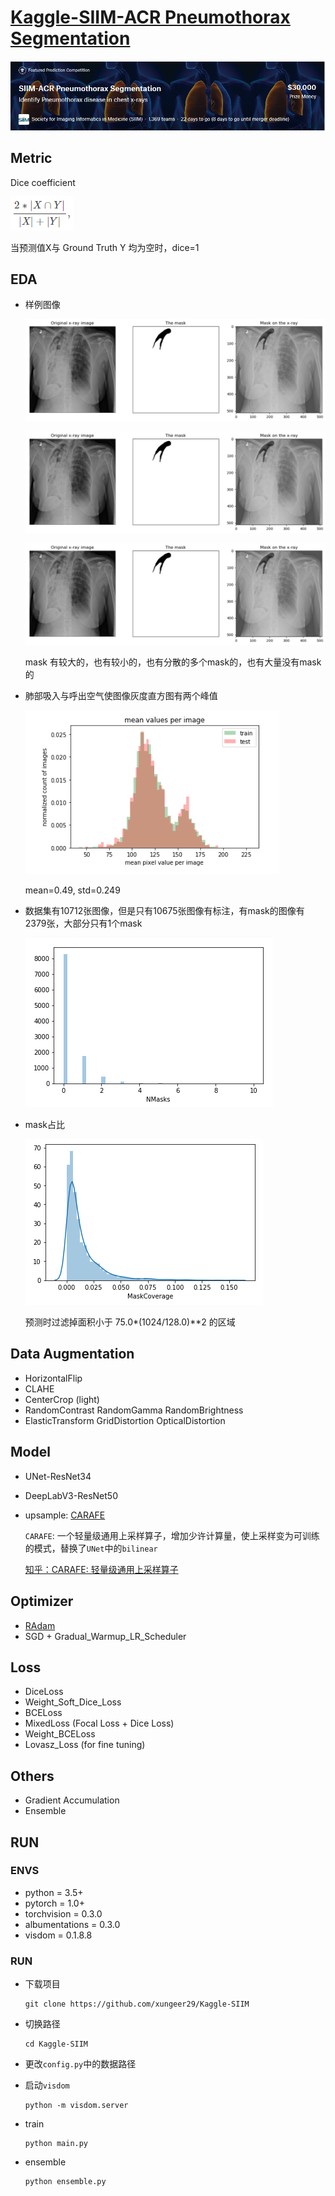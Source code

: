 # [Kaggle-SIIM-ACR Pneumothorax Segmentation](https://www.kaggle.com/c/siim-acr-pneumothorax-segmentation)
![](./figs/cover.PNG)

## Metric
Dice coefficient

![](./figs/metric.PNG)

当预测值X与 Ground Truth Y 均为空时，dice=1

## EDA
* 样例图像

   ![](./figs/fig1.PNG)
   
   ![](./figs/fig1.PNG)
   
   ![](./figs/fig1.PNG)
   
   mask 有较大的，也有较小的，也有分散的多个mask的，也有大量没有mask的
   
* 肺部吸入与呼出空气使图像灰度直方图有两个峰值

  ![像素均值计算](./figs/histogram.png)
  
  mean=0.49, std=0.249
  
* 数据集有10712张图像，但是只有10675张图像有标注，有mask的图像有2379张，大部分只有1个mask

  ![mask数量统计](./figs/nMasks.PNG)
  
* mask占比

  ![](./figs/mask_coverage.PNG)
  
  预测时过滤掉面积小于 75.0*(1024/128.0)\*\*2 的区域
  
## Data Augmentation
* HorizontalFlip
* CLAHE
* CenterCrop (light) 
* RandomContrast RandomGamma RandomBrightness
* ElasticTransform GridDistortion OpticalDistortion

## Model
* UNet-ResNet34
* DeepLabV3-ResNet50
* upsample: [CARAFE]()

  `CARAFE`: 一个轻量级通用上采样算子，增加少许计算量，使上采样变为可训练的模式，替换了`UNet`中的`bilinear`
  
  [知乎：CARAFE: 轻量级通用上采样算子](https://zhuanlan.zhihu.com/p/76063768)
  
## Optimizer
* [RAdam](https://arxiv.org/abs/1908.03265)
* SGD + Gradual_Warmup_LR_Scheduler

## Loss
* DiceLoss
* Weight_Soft_Dice_Loss
* BCELoss
* MixedLoss (Focal Loss + Dice Loss)
* Weight_BCELoss
* Lovasz_Loss (for fine tuning)

## Others
* Gradient Accumulation
* Ensemble

## RUN
### ENVS
* python = 3.5+
* pytorch = 1.0+
* torchvision = 0.3.0
* albumentations = 0.3.0
* visdom = 0.1.8.8

### RUN
* 下载项目

  ```git
  git clone https://github.com/xungeer29/Kaggle-SIIM
  ```
  
* 切换路径

  ```Linux
  cd Kaggle-SIIM
  ```
  
* 更改`config.py`中的数据路径
* 启动`visdom`

  ```linux
  python -m visdom.server
  ```
  
* train

  ```linux
  python main.py
  ```

* ensemble

  ```linux
  python ensemble.py
  ```
